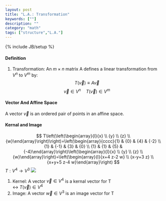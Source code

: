 ```yaml
---
layout: post
title: "L.A.: Transformation"
keywords: [""]
description: ""
category: "math"
tags: ["structure","L.A."]
---
```

{% include JB/setup %}

#### Definition
1. Transformation: An $m\times n$ matrix A defines a linear transformation from
$V^n$ to $V^m$ by: <br />
$$
T(\vec{v}) \equiv A \vec{v}
$$
$$
\vec{v} \in V^{n} \quad T(\vec{v}) \in V^{m}
$$

#### Vector And Affine Space
A vector $\vec{v}$ is an ordered pair of points in an affine space.

#### Kernal and Image
$$
T\left(\left(\begin{array}{l}{x} \\ {y} \\ {z} \\
{w}\end{array}\right)\right)=\left(\begin{array}{cccc}{1} & {0} & {4} & {-2} \\
{1} & {-1} & {3} & {0} \\ {1} & {1} & {5} &
{-4}\end{array}\right)\left(\begin{array}{l}{x} \\ {y} \\ {z} \\
{w}\end{array}\right)=\left(\begin{array}{l}{x+4 z-2 w} \\ {x-y+3 z} \\ {x+y+5
z-4 w}\end{array}\right)
$$
$T: V^4 \rightarrow V^3$
<img 
src="{{IMAGE_PATH}}/math-structure-linear-algebra-transformation-kernal-image.png"/>

1. Kernel: A vector $\vec{v} \in V^4$ is a kernal vector for T <br />
$\leftrightarrow$ $T(\vec{v}) \in V^4$
2. Image: A vector $\vec{w} \in V^3$ is an image vector for T <br />

